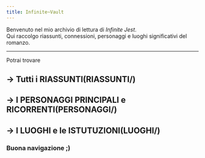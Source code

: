 ```yaml
---
title: Infinite~Vault
---
```

Benvenuto nel mio archivio di lettura di *Infinite Jest*.  
Qui raccolgo riassunti, connessioni, personaggi e luoghi significativi del romanzo.

---

Potrai trovare

## → Tutti i RIASSUNTI(RIASSUNTI/)

## → I PERSONAGGI PRINCIPALI e RICORRENTI(PERSONAGGI/)

## → I LUOGHI e le ISTUTUZIONI(LUOGHI/)

### Buona navigazione ;)